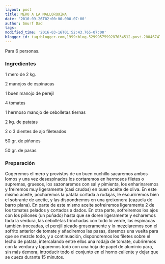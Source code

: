```yaml
---
layout: post
title: MERO A LA MALLORQUINA
date: '2010-09-26T02:00:00.000-07:00'
author: Smurf Dad
tags: 
modified_time: '2016-03-16T01:52:43.765-07:00'
blogger_id: tag:blogger.com,1999:blog-5299957599287034512.post-2004674761798713621
---
```


Para 6 personas.

<h3>Ingredientes</h3>

1 mero de 2 kg.

2 manojos de espinacas

1 buen manojo de perejil

4 tomates

1 hermoso manojo de cebolletas tiernas

2 kg. de patatas

2 o 3 dientes de ajo fileteados

50 gr. de piñones

50 gr. de pasas

<h3>Preparación</h3>

Cogeremos el mero y provistos de un buen cuchillo sacaremos ambos lomos y una vez desespinados los cortaremos en hermosos filetes o supremas, gruesos, los sazonaremos con sal y pimienta, los enharinaremos y freiremos muy ligeramente (casi crudos) en buen aceite de oliva. En este mismo aceite, pocharemos la patata cortada a rodajas, le escurriremos bien el sobrante de aceite, y las dispondremos en una greixonera (cazuela de barro plana). En parte de este mismo aceite sofreiremos ligeramente 2 de los tomates pelados y cortados a dados. En otra parte, sofreiremos los ajos con los piñones (un puñado) hasta que se doren ligeramente y echaremos toda la verdura, las cebolletas trinchadas con todo lo verde, las espinacas también troceadas, el perejil picado groseramente y lo mezclaremos con el sofrito anterior de tomate y añadiremos las pasas, daremos una vuelta para que se mezcle todo, y a continuación, dispondremos los filetes sobre el lecho de patata, intercalando entre ellos una rodaja de tomate, cubriremos con la verdura y taparemos todo con una hoja de papel de aluminio para, sin más demora, introducir todo el conjunto en el horno caliente y dejar que se cueza durante 15 minutos.

